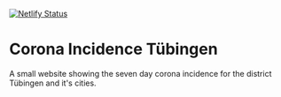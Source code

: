 [![Netlify Status](https://api.netlify.com/api/v1/badges/186216bf-5bac-4f96-8da8-9a7be06d7f37/deploy-status)](https://app.netlify.com/sites/naughty-franklin-36f854/deploys)

# Corona Incidence Tübingen

A small website showing the seven day corona incidence for the district Tübingen and it's cities.